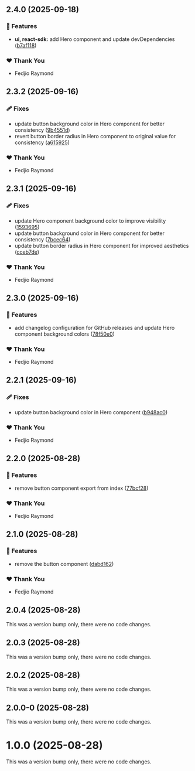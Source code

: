 ## 2.4.0 (2025-09-18)

### 🚀 Features

- **ui, react-sdk:** add Hero component and update devDependencies ([b7af118](https://github.com/Real-Music/react-monorepo/commit/b7af118))

### ❤️ Thank You

- Fedjio Raymond

## 2.3.2 (2025-09-16)

### 🩹 Fixes

- update button background color in Hero component for better consistency ([9b4551d](https://github.com/Real-Music/react-monorepo/commit/9b4551d))
- revert button border radius in Hero component to original value for consistency ([a615925](https://github.com/Real-Music/react-monorepo/commit/a615925))

### ❤️ Thank You

- Fedjio Raymond

## 2.3.1 (2025-09-16)

### 🩹 Fixes

- update Hero component background color to improve visibility ([1593695](https://github.com/Real-Music/react-monorepo/commit/1593695))
- update button background color in Hero component for better consistency ([7bcec64](https://github.com/Real-Music/react-monorepo/commit/7bcec64))
- update button border radius in Hero component for improved aesthetics ([cceb7de](https://github.com/Real-Music/react-monorepo/commit/cceb7de))

### ❤️ Thank You

- Fedjio Raymond

## 2.3.0 (2025-09-16)

### 🚀 Features

- add changelog configuration for GitHub releases and update Hero component background colors ([78f50e0](https://github.com/Real-Music/react-monorepo/commit/78f50e0))

### ❤️ Thank You

- Fedjio Raymond

## 2.2.1 (2025-09-16)

### 🩹 Fixes

- update button background color in Hero component ([b948ac0](https://github.com/Real-Music/react-monorepo/commit/b948ac0))

### ❤️ Thank You

- Fedjio Raymond

## 2.2.0 (2025-08-28)

### 🚀 Features

- remove button component export from index ([77bcf28](https://github.com/Real-Music/react-monorepo/commit/77bcf28))

### ❤️ Thank You

- Fedjio Raymond

## 2.1.0 (2025-08-28)

### 🚀 Features

- remove the button component ([dabd162](https://github.com/Real-Music/react-monorepo/commit/dabd162))

### ❤️ Thank You

- Fedjio Raymond

## 2.0.4 (2025-08-28)

This was a version bump only, there were no code changes.

## 2.0.3 (2025-08-28)

This was a version bump only, there were no code changes.

## 2.0.2 (2025-08-28)

This was a version bump only, there were no code changes.

## 2.0.0-0 (2025-08-28)

This was a version bump only, there were no code changes.

# 1.0.0 (2025-08-28)

This was a version bump only, there were no code changes.